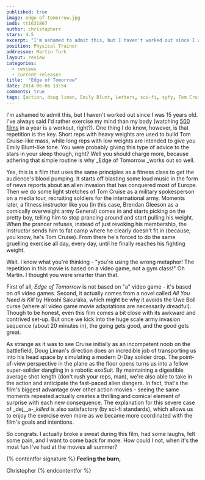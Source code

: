 ```yaml
---
published: true
image: edge-of-tomorrow.jpg
imdb: tt1631867
author: christopherr 
stars: 4.5
excerpt: "I'm ashamed to admit this, but I haven't worked out since I was 15 years old. I've always said I&rsquo;d rather exercise my mind than my body 500 films in a year is a workout, right?)."
position: Physical Trainer
addressee: Martin Turk
layout: review
categories: 
  - reviews
  - current-releases
title:  "Edge of Tomorrow"
date: 2014-06-06 13:54
comments: true
tags: [action, doug liman, Emily Blunt, Letters, sci-fi, syfy, Tom Cruise]
---
```

I'm ashamed to admit this, but I haven't worked out since I was 15 years old. I've always said I'd rather exercise my mind than my body (watching [500 films][1] in a year is a workout, right?). One thing I do know, however, is that repetition is the key. Short reps with heavy weights are used to build Tom Cruise-like mass, while long reps with low weights are intended to give you Emily Blunt-like tone. You were probably giving this type of advice to the stars in your sleep though, right? Well you should charge more, because adhering that simple routine is why _Edge of Tomorrow _works out so well.  

   [1]: http://film500.wordpress.com/

Yes, this is a film that uses the same principles as a fitness class to get the audience's blood pumping. It starts off blasting some loud music in the form of news reports about an alien invasion that has conquered most of Europe. Then we do some light stretches of Tom Cruise as a military spokesperson on a media tour, recruiting soldiers for the international army. Moments later, a fitness instructor like you (in this case, Brendan Gleeson as a comically overweight army General) comes in and starts picking on the pretty boy, telling him to stop prancing around and start pulling his weight. When the prancer refuses, instead of just revoking his membership, the instructor sends him to fat camp where he clearly doesn't fit in (because, you know, he's Tom Cruise). From there he's forced to do the same gruelling exercise all day, every day, until he finally reaches his fighting weight.  

Wait. I know what you're thinking - "you're using the wrong metaphor! The repetition in this movie is based on a video game, not a gym class!" Oh Martin. I thought you were smarter than that.  

First of all, _Edge of Tomorrow_ is not based on "a" video game - it's based on _all_ video games. Second, it actually comes from a novel called _All You Need is Kill_ by Hiroshi Sakuraka, which might be why it avoids the Uwe Boll curse (where all video game movie adaptations are necessarily dreadful). Though to be honest, even this film comes a bit close with its awkward and contrived set-up. But once we kick into the huge scale army invasion sequence (about 20 minutes in), the going gets good, and the good gets great.   

As strange as it was to see Cruise initially as an incompetent noob on the battlefield, Doug Liman's direction does an incredible job of transporting us into his head space by simulating a modern D-Day solider drop. The point-of-view perspective in the plane as the floor opens turns us into a fellow super-solider dangling in a robotic exoSuit. By maintaining a digestible average shot length (don't rush your reps, man), we're also able to take in the action and anticipate the fast-paced alien dangers. In fact, that's the film's biggest advantage over other action movies - seeing the same moments repeated actually creates a thrilling and comical element of surprise with each new consequence. The explanation for this severe case of _dej__a-__killed_ is also satisfactory (by sci-fi standards), which allows us to enjoy the exercise even more as we became more coordinated with the film's goals and intentions.  

So congrats. I actually broke a sweat during this film, had some laughs, felt some pain, and I want to come back for more. How could I not, when it's the most fun I've had at the movies all summer?   

{% contentfor signature %}
**Feeling the burn,**

Christopher
{% endcontentfor %}